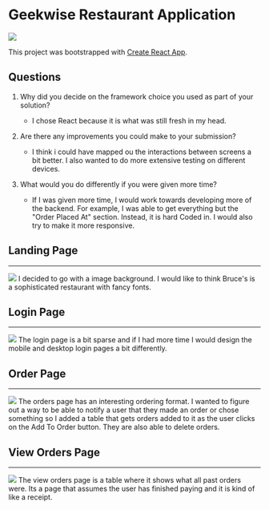 
# Geekwise Restaurant Application

![](https://i.ibb.co/L8SWnSz/logo2.png)

This project was bootstrapped with [Create React App](https://github.com/facebook/create-react-app).

## Questions
1. Why did you decide on the framework choice you used as part of your solution?
    + I chose React because it is what was still fresh in my head. 

2. Are there any improvements you could make to your submission?
    + I think i could have mapped ou the interactions between screens a bit better. I also wanted to do more extensive testing on different devices.

3. What would you do differently if you were given more time?
    + If I was given more time, I would work towards developing more of the backend. For example, I was able to get
    everything but the "Order Placed At" section. Instead, it is hard Coded in.
    I would also try to make it more responsive.


## Landing Page
-------------
![](https://i.ibb.co/4gY6M4t/Screen-Shot-2020-04-08-at-3-47-11-PM.png)
I decided to go with a image background. I would like to think Bruce's is a sophisticated restaurant with fancy fonts.

## Login Page
-------------
![](https://i.ibb.co/FxpHw83/Screen-Shot-2020-04-08-at-3-47-21-PM.png)
The login page is a bit sparse and if I had more time I would design the mobile and desktop login pages a bit differently.

## Order Page
-------------
![](https://i.ibb.co/M6YJXsK/Screen-Shot-2020-04-09-at-2-03-39-PM.png)
The orders page has an interesting ordering format. I wanted to figure out a way to be able to notify
a user that they made an order or chose something so I added a table that gets orders added to it 
as the user clicks on the Add To Order button. They are also able to delete orders.

## View Orders Page
-------------
![](https://i.ibb.co/wMHVN72/Screen-Shot-2020-04-09-at-2-03-48-PM.png)
The view orders page is a table where it shows what all past orders were. Its a page that assumes the 
user has finished paying and it is kind of like a receipt.






